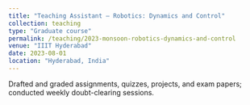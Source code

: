 ```yaml
---
title: "Teaching Assistant — Robotics: Dynamics and Control"
collection: teaching
type: "Graduate course"
permalink: /teaching/2023-monsoon-robotics-dynamics-and-control
venue: "IIIT Hyderabad"
date: 2023-08-01
location: "Hyderabad, India"
---
```


Drafted and graded assignments, quizzes, projects, and exam papers; conducted weekly doubt-clearing sessions.

